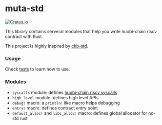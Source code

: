 # muta-std
[![Crates.io](https://img.shields.io/crates/v/muta-std.svg)](https://crates.io/crates/muta-std)

This library contains serveral modules that help you write huobi-chain riscv contract with Rust.

This project is highly inspired by [ckb-std](https://github.com/nervosnetwork/ckb-std).

### Usage

Check [tests](https://github.com/huwenchao/muta-std/blob/master/test/contract/src/main.rs) to learn how to use.

### Modules

* `syscalls` module: defines [huobi-chain riscv syscalls](https://github.com/HuobiGroup/huobi-chain/blob/master/services/riscv/src/vm/syscall/mod.rs)
* `high_level` module: defines high level APIs
* `debug!` macro: a `println!` like macro helps debugging
* `entry!` macro: defines contract entry point
* `default_alloc!` and `libc_alloc!` macro: defines global allocator for no-std rust
